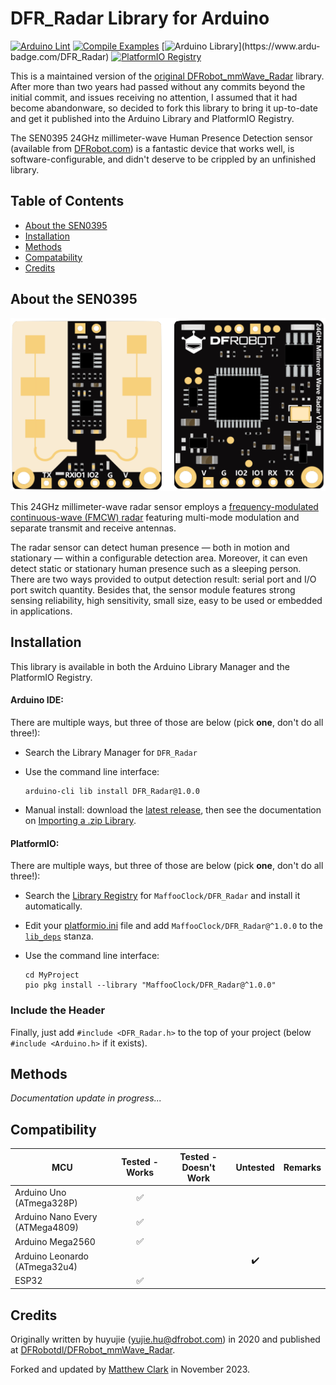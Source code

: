 # DFR_Radar Library for Arduino

[![Arduino Lint](https://github.com/MaffooClock/DFR_Radar/actions/workflows/check-arduino.yml/badge.svg)](https://github.com/MaffooClock/DFR_Radar/actions/workflows/check-arduino.yml)  [![Compile Examples](https://github.com/MaffooClock/DFR_Radar/actions/workflows/compile-examples.yml/badge.svg)](https://github.com/MaffooClock/DFR_Radar/actions/workflows/compile-examples.yml)  [![Arduino Library](https://www.ardu-badge.com/badge/DFR_Radar.svg?)](https://www.ardu-badge.com/DFR_Radar)  [![PlatformIO Registry](https://badges.registry.platformio.org/packages/maffooclock/library/DFR_Radar.svg)](https://registry.platformio.org/libraries/maffooclock/DFR_Radar)

This is a maintained version of the [original DFRobot_mmWave_Radar](https://github.com/DFRobotdl/DFRobot_mmWave_Radar) library.  After more than two years had passed without any commits beyond the initial commit, and issues receiving no attention, I assumed that it had become abandonware, so decided to fork this library to bring it up-to-date and get it published into the Arduino Library and PlatformIO Registry.

The SEN0395 24GHz millimeter-wave Human Presence Detection sensor (available from [DFRobot.com](https://www.dfrobot.com/product-2282.html)) is a fantastic device that works well, is software-configurable, and didn't deserve to be crippled by an unfinished library.


## Table of Contents

* [About the SEN0395](#about-the-sen0395)
* [Installation](#installation)
* [Methods](#methods)
* [Compatability](#compatability)
* [Credits](#credits)


## About the SEN0395

![Front and back of DFRobot SEN0395 module](.github/photos/SEN0395.png)

This 24GHz millimeter-wave radar sensor employs a [frequency-modulated continuous-wave (FMCW) radar](https://en.wikipedia.org/wiki/Continuous-wave_radar#Modulated_continuous-wave) featuring multi-mode modulation and separate transmit and receive antennas.

The radar sensor can detect human presence — both in motion and stationary — within a configurable detection area.  Moreover, it can even detect static or stationary human presence such as a sleeping person. There are two ways provided to output detection result: serial port and I/O port switch quantity. Besides that, the sensor module features strong sensing reliability, high sensitivity, small size, easy to be used or embedded in applications.


## Installation

This library is available in both the Arduino Library Manager and the PlatformIO Registry.


#### Arduino IDE:

There are multiple ways, but three of those are below (pick **one**, don't do all three!):

 - Search the Library Manager for `DFR_Radar`

 - Use the command line interface:
   ```shell
   arduino-cli lib install DFR_Radar@1.0.0
   ```

 -  Manual install: download the [latest release](https://github.com/MaffooClock/DFR_Radar/releases/latest), then see the documentation on [Importing a .zip Library](https://docs.arduino.cc/software/ide-v1/tutorials/installing-libraries#importing-a-zip-library).


#### PlatformIO:

There are multiple ways, but three of those are below (pick **one**, don't do all three!):

 - Search the [Library Registry](https://registry.platformio.org/search?t=library) for `MaffooClock/DFR_Radar` and install it automatically.

 - Edit your [platformio.ini](https://docs.platformio.org/en/latest/projectconf/index.html) file and add `MaffooClock/DFR_Radar@^1.0.0` to the [`lib_deps`](https://docs.platformio.org/en/latest/projectconf/sections/env/options/library/lib_deps.html) stanza.

 - Use the command line interface:
   ```shell
   cd MyProject
   pio pkg install --library "MaffooClock/DFR_Radar@^1.0.0"
   ```


### Include the Header

Finally, just add `#include <DFR_Radar.h>` to the top of your project (below `#include <Arduino.h>` if it exists).


## Methods

_Documentation update in progress..._


## Compatibility

| **MCU**                         | **Tested - Works** | **Tested - Doesn't Work** |   **Untested**   | **Remarks** |
|---------------------------------|:------------------:|:-------------------------:|:----------------:|-------------|
| Arduino Uno (ATmega328P)        | :white_check_mark: |                           |                  |             |
| Arduino Nano Every (ATMega4809) | :white_check_mark: |                           |                  |             |
| Arduino Mega2560                | :white_check_mark: |                           |                  |             |
| Arduino Leonardo (ATmega32u4)   |                    |                           |:heavy_check_mark:|             |
| ESP32                           | :white_check_mark: |                           |                  |             |


## Credits

Originally written by huyujie (yujie.hu@dfrobot.com) in 2020 and published at [DFRobotdl/DFRobot_mmWave_Radar](https://github.com/DFRobotdl/DFRobot_mmWave_Radar).

Forked and updated by [Matthew Clark](https://github.com/MaffooClock) in November 2023.

